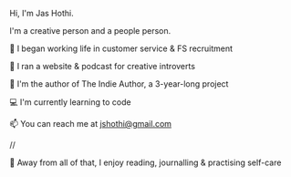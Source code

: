 Hi, I'm Jas Hothi.

I'm a creative person and a people person.

🤝 I began working life in customer service & FS recruitment

📝 I ran a website & podcast for creative introverts

📖 I'm the author of The Indie Author, a 3-year-long project

💻 I'm currently learning to code

📫 You can reach me at jshothi@gmail.com

//

🌱 Away from all of that, I enjoy reading, journalling & practising self-care


